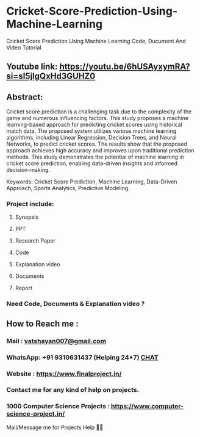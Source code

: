 # Cricket-Score-Prediction-Using-Machine-Learning
Cricket Score Prediction Using Machine Learning Code, Ducument And Video Tutorial

## Youtube link: https://youtu.be/6hUSAyxymRA?si=sI5jlgQxHd3GUHZ0

## Abstract:
Cricket score prediction is a challenging task due to the complexity of the game and numerous influencing factors. This study proposes a machine learning-based approach for predicting cricket scores using historical match data. The proposed system utilizes various machine learning algorithms, including Linear Regression, Decision Trees, and Neural Networks, to predict cricket scores. The results show that the proposed approach achieves high accuracy and improves upon traditional prediction methods. This study demonstrates the potential of machine learning in cricket score prediction, enabling data-driven insights and informed decision-making.

Keywords: Cricket Score Prediction, Machine Learning, Data-Driven Approach, Sports Analytics, Predictive Modeling.

### Project include: 

1. Synopsis

2. PPT

3. Research Paper


4. Code

5. Explanation video

6. Documents

7. Report


### Need Code, Documents & Explanation video ? 

## How to Reach me :

### Mail : vatshayan007@gmail.com 

### WhatsApp: +91 9310631437 (Helping 24*7) **[CHAT](https://wa.me/message/CHWN2AHCPMAZK1)** 

### Website : https://www.finalproject.in/

### Contact me for any kind of help on projects.
### 1000 Computer Science Projects : https://www.computer-science-project.in/


Mail/Message me for Projects Help 🙏🏻
